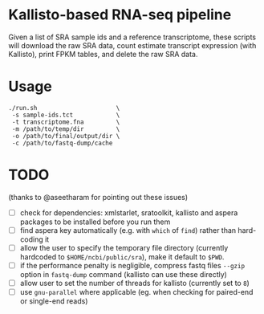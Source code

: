# Kallisto-based RNA-seq pipeline

Given a list of SRA sample ids and a reference transcriptome, these scripts
will download the raw SRA data, count estimate transcript expression (with
Kallisto), print FPKM tables, and delete the raw SRA data.

# Usage

```
./run.sh                      \
 -s sample-ids.tct            \
 -t transcriptome.fna         \
 -m /path/to/temp/dir         \
 -o /path/to/final/output/dir \
 -c /path/to/fastq-dump/cache
```


# TODO
(thanks to @aseetharam for pointing out these issues)
 - [ ] check for dependencies: xmlstarlet, sratoolkit, kallisto and aspera packages to be installed before you run them
 - [ ] find aspera key automatically (e.g. with `which` of `find`) rather than hard-coding it
 - [ ] allow the user to specify the temporary file directory (currently hardcoded to `$HOME/ncbi/public/sra`), make it default to `$PWD`.
 - [ ] if the performance penalty is negligible, compress fastq files `--gzip` option in `fastq-dump` command (kallisto can use these directly)
 - [ ] allow user to set the number of threads for kallisto (currently set to `8`)
 - [ ] use `gnu-parallel` where applicable (eg. when checking for paired-end or single-end reads)
